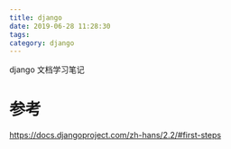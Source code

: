 ```yaml
---
title: django
date: 2019-06-28 11:28:30
tags: 
category: django
---
```

django 文档学习笔记
<!-- more -->
# 参考
https://docs.djangoproject.com/zh-hans/2.2/#first-steps
